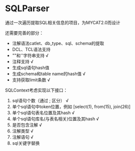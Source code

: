 SQLParser
=========

通过一次遍历提取SQL相关信息的项目，为MYCAT2.0而设计

还需要完善的部分：
* 注解语法catlet、db_type、sql、schema的提取
* DCL、TCL语法支持
* ""和''字符串支持 √
* 注释支持 √
* 生成sql语句hash值
* 生成schema和table name的hash值 √
* 支持获取limit条数 √

SQLContext考虑实现以下接口：
1. sql语句个数（通过 ; 区分） √
2. 单个sql语句中token位置，例如 [select(1), from(15), join(26)]
3. 单个sql语句表名位置及其hash √
4. 单个sql语句库名(与表名相关)位置及其hash √
5. 是否包含注解 √
6. 注解类型 √
7. 注解语句 √
8. sql关键字替换

